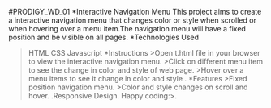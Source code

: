 #PRODIGY_WD_01
*Interactive Navigation Menu
This project aims to create a interactive navigation menu that changes color or style when scrolled or when hovering over a menu item.The navigation menu will have a fixed position and be visible on all pages.
*Technologies Used
   >HTML
   >CSS
   >Javascript
*Instructions
    >Open t.html file in your browser to view the interactive navigation menu.
    >Click on different menu item to see the change in color and style of web page.
    >Hover over a menu items to see it change in color and style .
*Features
    >Fixed position navigation menu.
    >Color and style changes on scroll and hover.
>.Responsive  Design.
Happy coding:>.
